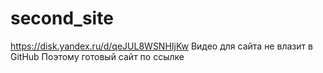 # second_site
https://disk.yandex.ru/d/qeJUL8WSNHIjKw
Видео для сайта не влазит в GitHub
Поэтому готовый сайт по ссылке
